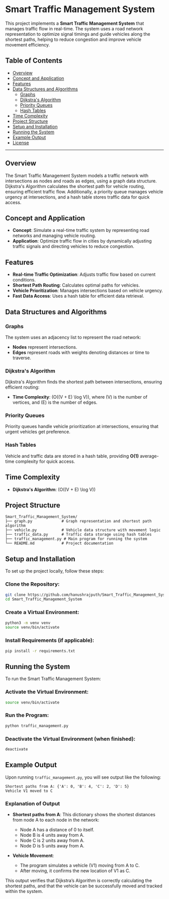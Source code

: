 
# Smart Traffic Management System

This project implements a **Smart Traffic Management System** that manages traffic flow in real-time. The system uses a road network representation to optimize signal timings and guide vehicles along the shortest paths, helping to reduce congestion and improve vehicle movement efficiency.

## Table of Contents
- [Overview](#overview)
- [Concept and Application](#concept-and-application)
- [Features](#features)
- [Data Structures and Algorithms](#data-structures-and-algorithms)
  - [Graphs](#graphs)
  - [Dijkstra's Algorithm](#dijkstra-s-algorithm)
  - [Priority Queues](#priority-queues)
  - [Hash Tables](#hash-tables)
- [Time Complexity](#time-complexity)
- [Project Structure](#project-structure)
- [Setup and Installation](#setup-and-installation)
- [Running the System](#running-the-system)
- [Example Output](#example-output)
- [License](#license)

---

## Overview

The Smart Traffic Management System models a traffic network with intersections as nodes and roads as edges, using a graph data structure. Dijkstra's Algorithm calculates the shortest path for vehicle routing, ensuring efficient traffic flow. Additionally, a priority queue manages vehicle urgency at intersections, and a hash table stores traffic data for quick access.

## Concept and Application

- **Concept**: Simulate a real-time traffic system by representing road networks and managing vehicle routing.
- **Application**: Optimize traffic flow in cities by dynamically adjusting traffic signals and directing vehicles to reduce congestion.

## Features

- **Real-time Traffic Optimization**: Adjusts traffic flow based on current conditions.
- **Shortest Path Routing**: Calculates optimal paths for vehicles.
- **Vehicle Prioritization**: Manages intersections based on vehicle urgency.
- **Fast Data Access**: Uses a hash table for efficient data retrieval.

## Data Structures and Algorithms

### Graphs
The system uses an adjacency list to represent the road network:
- **Nodes** represent intersections.
- **Edges** represent roads with weights denoting distances or time to traverse.

### Dijkstra's Algorithm
Dijkstra's Algorithm finds the shortest path between intersections, ensuring efficient routing:
- **Time Complexity**: \(O((V + E) \log V)\), where \(V\) is the number of vertices, and \(E\) is the number of edges.

### Priority Queues
Priority queues handle vehicle prioritization at intersections, ensuring that urgent vehicles get preference.

### Hash Tables
Vehicle and traffic data are stored in a hash table, providing **O(1)** average-time complexity for quick access.

## Time Complexity

- **Dijkstra's Algorithm**: \(O((V + E) \log V)\)

## Project Structure

```plaintext
Smart_Traffic_Management_System/
├── graph.py             # Graph representation and shortest path algorithm
├── vehicle.py           # Vehicle data structure with movement logic
├── traffic_data.py      # Traffic data storage using hash tables
├── traffic_management.py # Main program for running the system
└── README.md            # Project documentation
```

## Setup and Installation

To set up the project locally, follow these steps:

### Clone the Repository:

```bash
git clone https://github.com/hanushrajputh/Smart_Traffic_Management_System.git
cd Smart_Traffic_Management_System
```

### Create a Virtual Environment:

```bash
python3 -m venv venv
source venv/bin/activate
```

### Install Requirements (if applicable):

```bash
pip install -r requirements.txt
```

## Running the System

To run the Smart Traffic Management System:

### Activate the Virtual Environment:

```bash
source venv/bin/activate
```

### Run the Program:

```bash
python traffic_management.py
```

### Deactivate the Virtual Environment (when finished):

```bash
deactivate
```

## Example Output

Upon running `traffic_management.py`, you will see output like the following:

```plaintext
Shortest paths from A: {'A': 0, 'B': 4, 'C': 2, 'D': 5}
Vehicle V1 moved to C
```

### Explanation of Output

- **Shortest paths from A**: This dictionary shows the shortest distances from node A to each node in the network:
  - Node A has a distance of 0 to itself.
  - Node B is 4 units away from A.
  - Node C is 2 units away from A.
  - Node D is 5 units away from A.

- **Vehicle Movement**:
  - The program simulates a vehicle (V1) moving from A to C.
  - After moving, it confirms the new location of V1 as C.

This output verifies that Dijkstra’s Algorithm is correctly calculating the shortest paths, and that the vehicle can be successfully moved and tracked within the system.
